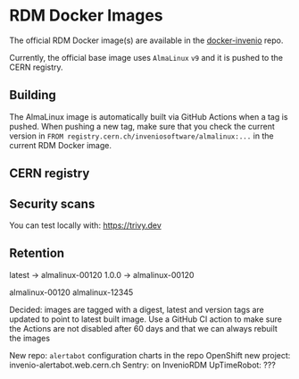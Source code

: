 # RDM Docker Images

The official RDM Docker image(s) are available in the [docker-invenio](https://github.com/inveniosoftware/docker-invenio) repo.

Currently, the official base image uses `AlmaLinux` `v9` and it is pushed to the CERN registry.

## Building

The AlmaLinux image is automatically built via GitHub Actions when a tag is pushed. When pushing a new tag,
make sure that you check the current version in `FROM registry.cern.ch/inveniosoftware/almalinux:...` in
the current RDM Docker image.

## CERN registry

## Security scans

You can test locally with: https://trivy.dev

## Retention

latest -> almalinux-00120
1.0.0 -> almalinux-00120

almalinux-00120
almalinux-12345

Decided: images are tagged with a digest, latest and version tags are updated to point to latest built image.
Use a GitHub CI action to make sure the Actions are not disabled after 60 days and that we can always rebuilt the images

New repo: `alertabot`
configuration charts in the repo
OpenShift new project: invenio-alertabot.web.cern.ch
Sentry: on InvenioRDM
UpTimeRobot: ???
